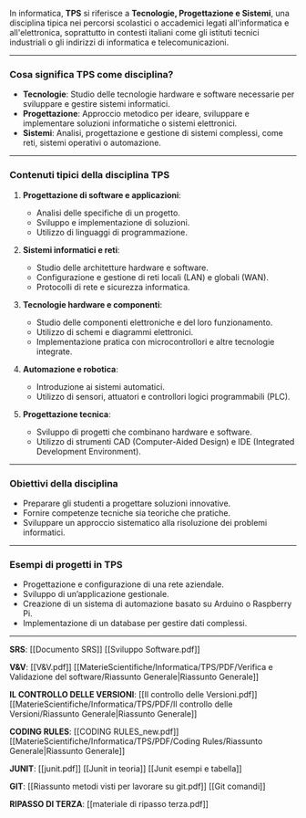 In informatica, **TPS** si riferisce a **Tecnologie, Progettazione e Sistemi**, una disciplina tipica nei percorsi scolastici o accademici legati all'informatica e all'elettronica, soprattutto in contesti italiani come gli istituti tecnici industriali o gli indirizzi di informatica e telecomunicazioni.

---

### **Cosa significa TPS come disciplina?**

- **Tecnologie**: Studio delle tecnologie hardware e software necessarie per sviluppare e gestire sistemi informatici.
- **Progettazione**: Approccio metodico per ideare, sviluppare e implementare soluzioni informatiche o sistemi elettronici.
- **Sistemi**: Analisi, progettazione e gestione di sistemi complessi, come reti, sistemi operativi o automazione.

---

### **Contenuti tipici della disciplina TPS**

1. **Progettazione di software e applicazioni**:
    
    - Analisi delle specifiche di un progetto.
    - Sviluppo e implementazione di soluzioni.
    - Utilizzo di linguaggi di programmazione.
2. **Sistemi informatici e reti**:
    
    - Studio delle architetture hardware e software.
    - Configurazione e gestione di reti locali (LAN) e globali (WAN).
    - Protocolli di rete e sicurezza informatica.
3. **Tecnologie hardware e componenti**:
    
    - Studio delle componenti elettroniche e del loro funzionamento.
    - Utilizzo di schemi e diagrammi elettronici.
    - Implementazione pratica con microcontrollori e altre tecnologie integrate.
4. **Automazione e robotica**:
    
    - Introduzione ai sistemi automatici.
    - Utilizzo di sensori, attuatori e controllori logici programmabili (PLC).
5. **Progettazione tecnica**:
    
    - Sviluppo di progetti che combinano hardware e software.
    - Utilizzo di strumenti CAD (Computer-Aided Design) e IDE (Integrated Development Environment).

---

### **Obiettivi della disciplina**

- Preparare gli studenti a progettare soluzioni innovative.
- Fornire competenze tecniche sia teoriche che pratiche.
- Sviluppare un approccio sistematico alla risoluzione dei problemi informatici.

---

### **Esempi di progetti in TPS**

- Progettazione e configurazione di una rete aziendale.
- Sviluppo di un’applicazione gestionale.
- Creazione di un sistema di automazione basato su Arduino o Raspberry Pi.
- Implementazione di un database per gestire dati complessi.

---

**SRS**:
[[Documento SRS]]
[[Sviluppo Software.pdf]]

**V&V**:
[[V&V.pdf]]
[[MaterieScientifiche/Informatica/TPS/PDF/Verifica e Validazione del software/Riassunto Generale|Riassunto Generale]]

**IL CONTROLLO DELLE VERSIONI**:
[[Il controllo delle Versioni.pdf]]
[[MaterieScientifiche/Informatica/TPS/PDF/Il controllo delle Versioni/Riassunto Generale|Riassunto Generale]]

**CODING RULES**:
[[CODING RULES_new.pdf]]
[[MaterieScientifiche/Informatica/TPS/PDF/Coding Rules/Riassunto Generale|Riassunto Generale]]

**JUNIT**:
[[junit.pdf]]
[[Junit in teoria]]
[[Junit esempi e tabella]]

**GIT**:
[[Riassunto metodi visti per lavorare su git.pdf]]
[[Git comandi]]

**RIPASSO DI TERZA**:
[[materiale di ripasso terza.pdf]]
